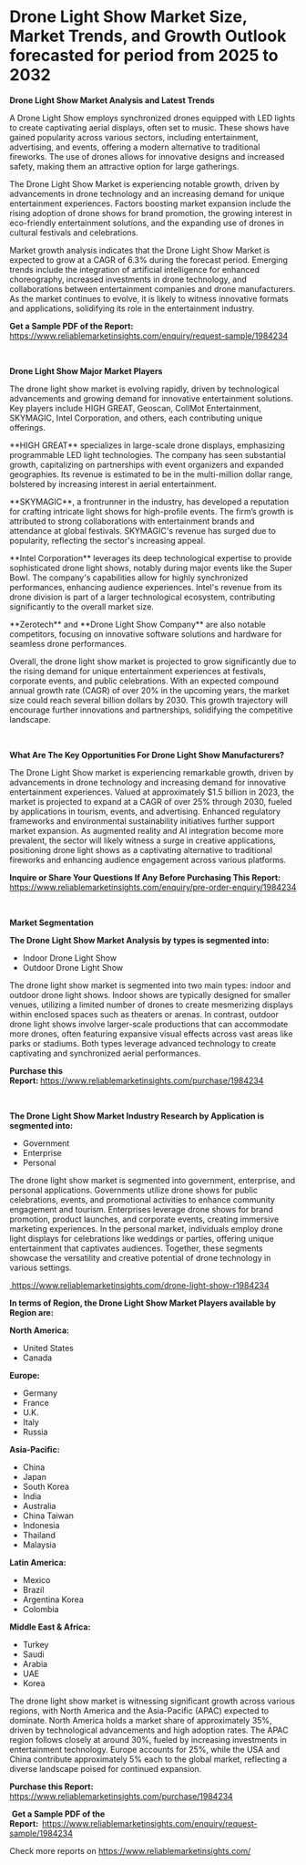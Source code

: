 <p><h1>Drone Light Show Market Size, Market Trends, and Growth Outlook forecasted for period from 2025 to 2032</h1></p><p><strong>Drone Light Show Market Analysis and Latest Trends</strong></p>
<p><p>A Drone Light Show employs synchronized drones equipped with LED lights to create captivating aerial displays, often set to music. These shows have gained popularity across various sectors, including entertainment, advertising, and events, offering a modern alternative to traditional fireworks. The use of drones allows for innovative designs and increased safety, making them an attractive option for large gatherings.</p><p>The Drone Light Show Market is experiencing notable growth, driven by advancements in drone technology and an increasing demand for unique entertainment experiences. Factors boosting market expansion include the rising adoption of drone shows for brand promotion, the growing interest in eco-friendly entertainment solutions, and the expanding use of drones in cultural festivals and celebrations.</p><p>Market growth analysis indicates that the Drone Light Show Market is expected to grow at a CAGR of 6.3% during the forecast period. Emerging trends include the integration of artificial intelligence for enhanced choreography, increased investments in drone technology, and collaborations between entertainment companies and drone manufacturers. As the market continues to evolve, it is likely to witness innovative formats and applications, solidifying its role in the entertainment industry.</p></p>
<p><strong>Get a Sample PDF of the Report:&nbsp;</strong> <a href="https://www.reliablemarketinsights.com/enquiry/request-sample/1984234?utm_campaign=2261&utm_medium=2&utm_source=Github&utm_content=ia&utm_term=08022025&utm_id=drone-light-show">https://www.reliablemarketinsights.com/enquiry/request-sample/1984234</a></p>
<p>&nbsp;</p>
<p><strong>Drone Light Show Major Market Players</strong></p>
<p><p>The drone light show market is evolving rapidly, driven by technological advancements and growing demand for innovative entertainment solutions. Key players include HIGH GREAT, Geoscan, CollMot Entertainment, SKYMAGIC, Intel Corporation, and others, each contributing unique offerings.</p><p>**HIGH GREAT** specializes in large-scale drone displays, emphasizing programmable LED light technologies. The company has seen substantial growth, capitalizing on partnerships with event organizers and expanded geographies. Its revenue is estimated to be in the multi-million dollar range, bolstered by increasing interest in aerial entertainment.</p><p>**SKYMAGIC**, a frontrunner in the industry, has developed a reputation for crafting intricate light shows for high-profile events. The firm’s growth is attributed to strong collaborations with entertainment brands and attendance at global festivals. SKYMAGIC's revenue has surged due to popularity, reflecting the sector's increasing appeal.</p><p>**Intel Corporation** leverages its deep technological expertise to provide sophisticated drone light shows, notably during major events like the Super Bowl. The company's capabilities allow for highly synchronized performances, enhancing audience experiences. Intel's revenue from its drone division is part of a larger technological ecosystem, contributing significantly to the overall market size.</p><p>**Zerotech** and **Drone Light Show Company** are also notable competitors, focusing on innovative software solutions and hardware for seamless drone performances.</p><p>Overall, the drone light show market is projected to grow significantly due to the rising demand for unique entertainment experiences at festivals, corporate events, and public celebrations. With an expected compound annual growth rate (CAGR) of over 20% in the upcoming years, the market size could reach several billion dollars by 2030. This growth trajectory will encourage further innovations and partnerships, solidifying the competitive landscape.</p></p>
<p>&nbsp;</p>
<p><strong>What Are The Key Opportunities For Drone Light Show Manufacturers?</strong></p>
<p><p>The Drone Light Show market is experiencing remarkable growth, driven by advancements in drone technology and increasing demand for innovative entertainment experiences. Valued at approximately $1.5 billion in 2023, the market is projected to expand at a CAGR of over 25% through 2030, fueled by applications in tourism, events, and advertising. Enhanced regulatory frameworks and environmental sustainability initiatives further support market expansion. As augmented reality and AI integration become more prevalent, the sector will likely witness a surge in creative applications, positioning drone light shows as a captivating alternative to traditional fireworks and enhancing audience engagement across various platforms.</p></p>
<p><strong>Inquire or Share Your Questions If Any Before Purchasing This Report:</strong> <a href="https://www.reliablemarketinsights.com/enquiry/pre-order-enquiry/1984234?utm_campaign=2261&utm_medium=2&utm_source=Github&utm_content=ia&utm_term=08022025&utm_id=drone-light-show">https://www.reliablemarketinsights.com/enquiry/pre-order-enquiry/1984234</a></p>
<p>&nbsp;</p>
<p><strong>Market Segmentation</strong></p>
<p><strong>The Drone Light Show Market Analysis by types is segmented into:</strong></p>
<p><ul><li>Indoor Drone Light Show</li><li>Outdoor Drone Light Show</li></ul></p>
<p><p>The drone light show market is segmented into two main types: indoor and outdoor drone light shows. Indoor shows are typically designed for smaller venues, utilizing a limited number of drones to create mesmerizing displays within enclosed spaces such as theaters or arenas. In contrast, outdoor drone light shows involve larger-scale productions that can accommodate more drones, often featuring expansive visual effects across vast areas like parks or stadiums. Both types leverage advanced technology to create captivating and synchronized aerial performances.</p></p>
<p><strong>Purchase this Report:&nbsp;</strong><a href="https://www.reliablemarketinsights.com/purchase/1984234?utm_campaign=2261&utm_medium=2&utm_source=Github&utm_content=ia&utm_term=08022025&utm_id=drone-light-show">https://www.reliablemarketinsights.com/purchase/1984234</a></p>
<p>&nbsp;</p>
<p><strong>The Drone Light Show Market Industry Research by Application is segmented into:</strong></p>
<p><ul><li>Government</li><li>Enterprise</li><li>Personal</li></ul></p>
<p><p>The drone light show market is segmented into government, enterprise, and personal applications. Governments utilize drone shows for public celebrations, events, and promotional activities to enhance community engagement and tourism. Enterprises leverage drone shows for brand promotion, product launches, and corporate events, creating immersive marketing experiences. In the personal market, individuals employ drone light displays for celebrations like weddings or parties, offering unique entertainment that captivates audiences. Together, these segments showcase the versatility and creative potential of drone technology in various settings.</p></p>
<p><a href="https://www.reliablemarketinsights.com/drone-light-show-r1984234?utm_campaign=2261&utm_medium=2&utm_source=Github&utm_content=ia&utm_term=08022025&utm_id=drone-light-show">&nbsp;https://www.reliablemarketinsights.com/drone-light-show-r1984234</a></p>
<p><strong>In terms of Region, the Drone Light Show Market Players available by Region are:</strong></p>
<p>
    <p> <strong> North America: </strong>
        <ul>
            <li>United States</li>
            <li>Canada</li>
        </ul>
        </p> 
    <p> <strong> Europe: </strong>
        <ul>
            <li>Germany</li>
            <li>France</li>
            <li>U.K.</li>
            <li>Italy</li>
            <li>Russia</li>
        </ul>
        </p> 
    <p> <strong> Asia-Pacific: </strong>
        <ul>
            <li>China</li>
            <li>Japan</li>
            <li>South Korea</li>
            <li>India</li>
            <li>Australia</li>
            <li>China Taiwan</li>
            <li>Indonesia</li>
            <li>Thailand</li>
            <li>Malaysia</li>
        </ul>
        </p> 
    <p> <strong> Latin America: </strong>
        <ul>
            <li>Mexico</li>
            <li>Brazil</li>
            <li>Argentina Korea</li>
            <li>Colombia</li>
        </ul>
        </p> 
    <p> <strong> Middle East & Africa: </strong>
        <ul>
            <li>Turkey</li>
            <li>Saudi</li>
            <li>Arabia</li>
            <li>UAE</li>
            <li>Korea</li>
        </ul>
    </p>
    </p>
<p><p>The drone light show market is witnessing significant growth across various regions, with North America and the Asia-Pacific (APAC) expected to dominate. North America holds a market share of approximately 35%, driven by technological advancements and high adoption rates. The APAC region follows closely at around 30%, fueled by increasing investments in entertainment technology. Europe accounts for 25%, while the USA and China contribute approximately 5% each to the global market, reflecting a diverse landscape poised for continued expansion.</p></p>
<p><strong>Purchase this Report: </strong><a href="https://www.reliablemarketinsights.com/purchase/1984234?utm_campaign=2261&utm_medium=2&utm_source=Github&utm_content=ia&utm_term=08022025&utm_id=drone-light-show">https://www.reliablemarketinsights.com/purchase/1984234</a></p>
<p>&nbsp;<strong>Get a Sample PDF of the Report:&nbsp;&nbsp;</strong><a href="https://www.reliablemarketinsights.com/enquiry/request-sample/1984234?utm_campaign=2261&utm_medium=2&utm_source=Github&utm_content=ia&utm_term=08022025&utm_id=drone-light-show">https://www.reliablemarketinsights.com/enquiry/request-sample/1984234</a></p>
<p><strong></strong></p>
<p>Check more reports on <a href="https://www.reliablemarketinsights.com/?utm_campaign=2261&utm_medium=2&utm_source=Github&utm_content=ia&utm_term=08022025&utm_id=drone-light-show">https://www.reliablemarketinsights.com/</a></p>